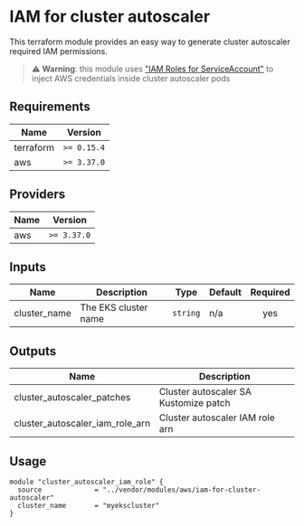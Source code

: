 # IAM for cluster autoscaler

This terraform module provides an easy way to generate cluster autoscaler required IAM permissions.

> ⚠️ **Warning**: this module uses ["IAM Roles for ServiceAccount"](https://docs.aws.amazon.com/eks/latest/userguide/iam-roles-for-service-accounts.html)
> to inject AWS credentials inside cluster autoscaler pods

## Requirements

|   Name    | Version     |
| --------- | ----------- |
| terraform | `>= 0.15.4` |
| aws       | `>= 3.37.0` |

## Providers

| Name | Version  |
| ---- | -------- |
| aws  | `>= 3.37.0` |

## Inputs

|         Name         |              Description              |     Type      | Default | Required |
| -------------------- | ------------------------------------- | ------------- | ------- | :------: |
| cluster_name         | The EKS cluster name                  | `string`      | n/a     |   yes    |

## Outputs

|            Name                    |               Description               |
| ---------------------------------- | --------------------------------------- |
| cluster\_autoscaler\_patches       | Cluster autoscaler SA Kustomize patch   |
| cluster\_autoscaler\_iam_role_arn  | Cluster autoscaler IAM role arn         |


## Usage

```hcl
module "cluster_autoscaler_iam_role" {
  source             = "../vendor/modules/aws/iam-for-cluster-autoscaler"
  cluster_name       = "myekscluster"
}
```
